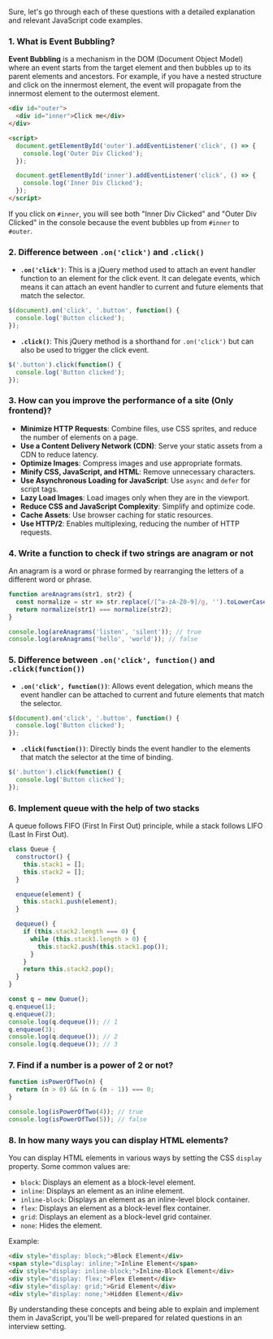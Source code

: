Sure, let's go through each of these questions with a detailed explanation and relevant JavaScript code examples.

### 1. What is Event Bubbling?

**Event Bubbling** is a mechanism in the DOM (Document Object Model) where an event starts from the target element and then bubbles up to its parent elements and ancestors. For example, if you have a nested structure and click on the innermost element, the event will propagate from the innermost element to the outermost element.

```html
<div id="outer">
  <div id="inner">Click me</div>
</div>

<script>
  document.getElementById('outer').addEventListener('click', () => {
    console.log('Outer Div Clicked');
  });

  document.getElementById('inner').addEventListener('click', () => {
    console.log('Inner Div Clicked');
  });
</script>
```

If you click on `#inner`, you will see both "Inner Div Clicked" and "Outer Div Clicked" in the console because the event bubbles up from `#inner` to `#outer`.

### 2. Difference between `.on('click')` and `.click()`

- **`.on('click')`**: This is a jQuery method used to attach an event handler function to an element for the click event. It can delegate events, which means it can attach an event handler to current and future elements that match the selector.

```javascript
$(document).on('click', '.button', function() {
  console.log('Button clicked');
});
```

- **`.click()`**: This jQuery method is a shorthand for `.on('click')` but can also be used to trigger the click event.

```javascript
$('.button').click(function() {
  console.log('Button clicked');
});
```

### 3. How can you improve the performance of a site (Only frontend)?

- **Minimize HTTP Requests**: Combine files, use CSS sprites, and reduce the number of elements on a page.
- **Use a Content Delivery Network (CDN)**: Serve your static assets from a CDN to reduce latency.
- **Optimize Images**: Compress images and use appropriate formats.
- **Minify CSS, JavaScript, and HTML**: Remove unnecessary characters.
- **Use Asynchronous Loading for JavaScript**: Use `async` and `defer` for script tags.
- **Lazy Load Images**: Load images only when they are in the viewport.
- **Reduce CSS and JavaScript Complexity**: Simplify and optimize code.
- **Cache Assets**: Use browser caching for static resources.
- **Use HTTP/2**: Enables multiplexing, reducing the number of HTTP requests.

### 4. Write a function to check if two strings are anagram or not

An anagram is a word or phrase formed by rearranging the letters of a different word or phrase.

```javascript
function areAnagrams(str1, str2) {
  const normalize = str => str.replace(/[^a-zA-Z0-9]/g, '').toLowerCase().split('').sort().join('');
  return normalize(str1) === normalize(str2);
}

console.log(areAnagrams('listen', 'silent')); // true
console.log(areAnagrams('hello', 'world')); // false
```

### 5. Difference between `.on('click', function()` and `.click(function())`

- **`.on('click', function())`**: Allows event delegation, which means the event handler can be attached to current and future elements that match the selector.

```javascript
$(document).on('click', '.button', function() {
  console.log('Button clicked');
});
```

- **`.click(function())`**: Directly binds the event handler to the elements that match the selector at the time of binding.

```javascript
$('.button').click(function() {
  console.log('Button clicked');
});
```

### 6. Implement queue with the help of two stacks

A queue follows FIFO (First In First Out) principle, while a stack follows LIFO (Last In First Out).

```javascript
class Queue {
  constructor() {
    this.stack1 = [];
    this.stack2 = [];
  }

  enqueue(element) {
    this.stack1.push(element);
  }

  dequeue() {
    if (this.stack2.length === 0) {
      while (this.stack1.length > 0) {
        this.stack2.push(this.stack1.pop());
      }
    }
    return this.stack2.pop();
  }
}

const q = new Queue();
q.enqueue(1);
q.enqueue(2);
console.log(q.dequeue()); // 1
q.enqueue(3);
console.log(q.dequeue()); // 2
console.log(q.dequeue()); // 3
```

### 7. Find if a number is a power of 2 or not?

```javascript
function isPowerOfTwo(n) {
  return (n > 0) && (n & (n - 1)) === 0;
}

console.log(isPowerOfTwo(4)); // true
console.log(isPowerOfTwo(5)); // false
```

### 8. In how many ways you can display HTML elements?

You can display HTML elements in various ways by setting the CSS `display` property. Some common values are:

- `block`: Displays an element as a block-level element.
- `inline`: Displays an element as an inline element.
- `inline-block`: Displays an element as an inline-level block container.
- `flex`: Displays an element as a block-level flex container.
- `grid`: Displays an element as a block-level grid container.
- `none`: Hides the element.

Example:

```html
<div style="display: block;">Block Element</div>
<span style="display: inline;">Inline Element</span>
<div style="display: inline-block;">Inline-Block Element</div>
<div style="display: flex;">Flex Element</div>
<div style="display: grid;">Grid Element</div>
<div style="display: none;">Hidden Element</div>
```

By understanding these concepts and being able to explain and implement them in JavaScript, you'll be well-prepared for related questions in an interview setting.